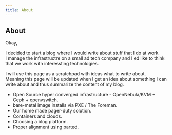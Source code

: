 ```yaml
---
title: About
---
```


## About

Okay,

I decided to start a blog where I would write about stuff that I do at work.  
I manage the infrastructre on a small ad tech company and I'ed like to think that we work with interessting technologies.

I will use this page as a scratchpad with ideas what to write about.  
Meaning this page will be updated when I get an idea about something I can write about and thus summarize the content of my blog.

* Open Source hyper converged infrastructure - OpenNebula/KVM + Ceph + openvswitch.
* bare-metal image installs via PXE / The Foreman.
* Our home made pager-duty solution.
* Containers and clouds.
* Choosing a blog platform.
* Proper alignment using parted.